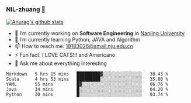 ### NIL-zhuang 👋

<!--
**NIL-zhuang/NIL-zhuang** is a ✨ _special_ ✨ repository because its `README.md` (this file) appears on your GitHub profile.

Here are some ideas to get you started:

- 🔭 I’m currently working on ...
- 🌱 I’m currently learning ...
- 👯 I’m looking to collaborate on ...
- 🤔 I’m looking for help with ...
- 💬 Ask me about ...
- 📫 How to reach me: ...
- 😄 Pronouns: ...
- ⚡ Fun fact: ...
-->

[![Anurag's github stats](https://github-readme-stats.vercel.app/api?username=NIL-zhuang)](https://github.com/anuraghazra/github-readme-stats)

- 🔭 I’m currently working on **Software Engineering** in [Nanjing University](https://www.nju.edu.cn/)
- 🌱 I’m currently learning Python, JAVA and Algorithm
- 📫 How to reach me: 18183026@smail.nju.edu.cn
- ⚡ Fun fact: I LOVE CATS!!! and Americano
- 💬 Ask me about everything interesting

<!--START_SECTION:waka-->
```text
Markdown   5 hrs 15 mins   █████████▓░░░░░░░░░░░░░░░   38.43 % 
Scala      4 hrs 53 mins   █████████░░░░░░░░░░░░░░░░   35.80 % 
YAML       55 mins         █▓░░░░░░░░░░░░░░░░░░░░░░░   06.76 % 
Java       34 mins         █░░░░░░░░░░░░░░░░░░░░░░░░   04.20 % 
Python     30 mins         █░░░░░░░░░░░░░░░░░░░░░░░░   03.74 % 
```
<!--END_SECTION:waka-->